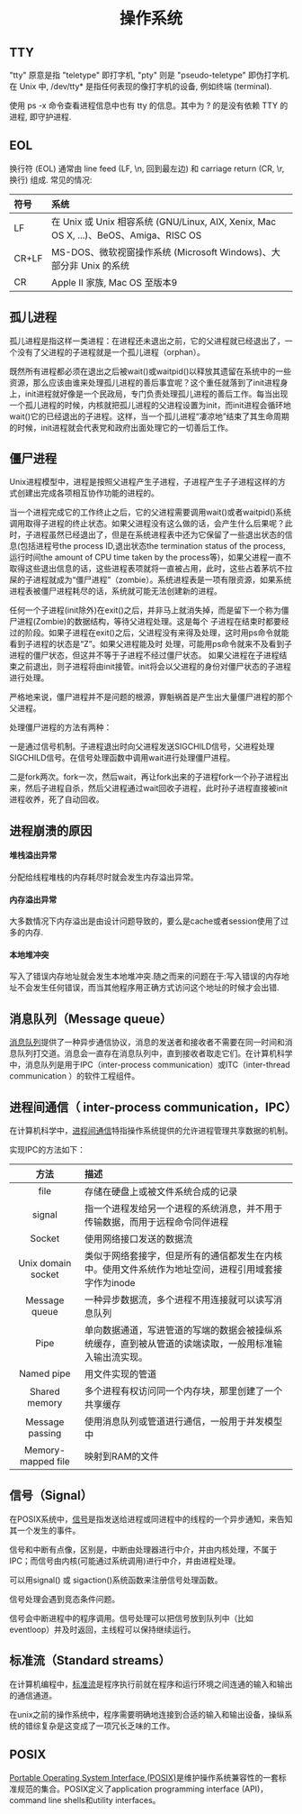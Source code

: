 <h1 align="center"> 操作系统 </h1>

TTY
-

"tty" 原意是指 "teletype" 即打字机, "pty" 则是 "pseudo-teletype" 即伪打字机. 在 Unix 中, /dev/tty* 是指任何表现的像打字机的设备, 例如终端 (terminal).

使用 ps -x 命令查看进程信息中也有 tty 的信息。其中为 ? 的是没有依赖 TTY 的进程, 即守护进程.

EOL
-

换行符 (EOL) 通常由 line feed (LF, \\n, 回到最左边) 和 carriage return (CR, \\r, 换行) 组成. 常见的情况:

|符号|系统|
|:--|:----|
|LF|在 Unix 或 Unix 相容系统 (GNU/Linux, AIX, Xenix, Mac OS X, ...)、BeOS、Amiga、RISC OS|
|CR+LF|MS-DOS、微软视窗操作系统 (Microsoft Windows)、大部分非 Unix 的系统|
|CR|Apple II 家族, Mac OS 至版本9|


孤儿进程
-

孤儿进程是指这样一类进程：在进程还未退出之前，它的父进程就已经退出了，一个没有了父进程的子进程就是一个孤儿进程（orphan）。

既然所有进程都必须在退出之后被wait()或waitpid()以释放其遗留在系统中的一些资源，那么应该由谁来处理孤儿进程的善后事宜呢？这个重任就落到了init进程身上，init进程就好像是一个民政局，专门负责处理孤儿进程的善后工作。每当出现一个孤儿进程的时候，内核就把孤儿进程的父进程设置为init，而init进程会循环地wait()它的已经退出的子进程。这样，当一个孤儿进程“凄凉地”结束了其生命周期的时候，init进程就会代表党和政府出面处理它的一切善后工作。

僵尸进程
-

Unix进程模型中，进程是按照父进程产生子进程，子进程产生子子进程这样的方式创建出完成各项相互协作功能的进程的。

当一个进程完成它的工作终止之后，它的父进程需要调用wait()或者waitpid()系统调用取得子进程的终止状态。如果父进程没有这么做的话，会产生什么后果呢？此时，子进程虽然已经退出了，但是在系统进程表中还为它保留了一些退出状态的信息(包括进程号the process ID,退出状态the termination status of the process,运行时间the amount of CPU time taken by the process等)，如果父进程一直不取得这些退出信息的话，这些进程表项就将一直被占用，此时，这些占着茅坑不拉屎的子进程就成为“僵尸进程”（zombie）。系统进程表是一项有限资源，如果系统进程表被僵尸进程耗尽的话，系统就可能无法创建新的进程。

任何一个子进程(init除外)在exit()之后，并非马上就消失掉，而是留下一个称为僵尸进程(Zombie)的数据结构，等待父进程处理。这是每个 子进程在结束时都要经过的阶段。如果子进程在exit()之后，父进程没有来得及处理，这时用ps命令就能看到子进程的状态是“Z”。如果父进程能及时 处理，可能用ps命令就来不及看到子进程的僵尸状态，但这并不等于子进程不经过僵尸状态。  如果父进程在子进程结束之前退出，则子进程将由init接管。init将会以父进程的身份对僵尸状态的子进程进行处理。

严格地来说，僵尸进程并不是问题的根源，罪魁祸首是产生出大量僵尸进程的那个父进程。

处理僵尸进程的方法有两种：

一是通过信号机制。子进程退出时向父进程发送SIGCHILD信号，父进程处理SIGCHILD信号。在信号处理函数中调用wait进行处理僵尸进程。

二是fork两次。fork一次，然后wait，再让fork出来的子进程fork一个孙子进程出来，然后子进程自杀，然后父进程通过wait回收子进程，此时孙子进程直接被init进程收养，死了自动回收。

进程崩溃的原因
-

#### 堆栈溢出异常

分配给线程堆栈的内存耗尽时就会发生内存溢出异常。

#### 内存溢出异常

大多数情况下内存溢出是由设计问题导致的，要么是cache或者session使用了过多的内存.

#### 本地堆冲突

写入了错误内存地址就会发生本地堆冲突.随之而来的问题在于:写入错误的内存地址不会发生任何错误，而当其他程序用正确方式访问这个地址的时候才会出错.

消息队列（Message queue）
-

<a href="https://en.wikipedia.org/wiki/Message_queue" target="_blank">消息队列</a>提供了一种异步通信协议，消息的发送者和接收者不需要在同一时间和消息队列打交道。消息会一直存在消息队列中，直到接收者取走它们。在计算机科学中，消息队列是用于IPC（inter-process communication）或ITC（inter-thread communication ）的软件工程组件。

进程间通信（ inter-process communication，IPC）
-

在计算机科学中，<a href="https://en.wikipedia.org/wiki/Inter-process_communication" target="_blank">进程间通信</a>特指操作系统提供的允许进程管理共享数据的机制。

实现IPC的方法如下：

|方法|描述|
|:-:|:-|
|file|存储在硬盘上或被文件系统合成的记录|
|signal|指一个进程发给另一个进程的系统消息，并不用于传输数据，而用于远程命令同伴进程|
|Socket|使用网络接口发送的数据流|
|Unix domain socket|类似于网络套接字，但是所有的通信都发生在内核中。使用文件系统作为地址空间，进程引用域套接字作为inode|
|Message queue|一种异步数据流，多个进程不用连接就可以读写消息队列|
|Pipe|单向数据通道，写进管道的写端的数据会被操纵系统缓存，直到被从管道的读端读取，一般用标准输入输出流实现。|
|Named pipe|用文件实现的管道|
|Shared memory|多个进程有权访问同一个内存块，那里创建了一个共享缓存|
|Message passing|使用消息队列或管道进行通信，一般用于并发模型中|
|Memory-mapped file|映射到RAM的文件|


信号（Signal）
-

在POSIX系统中，<a href="https://en.wikipedia.org/wiki/Inter-process_communication" target="_blank">信号</a>是指发送给进程或同进程中的线程的一个异步通知，来告知其一个发生的事件。

信号和中断有点像，区别是，中断由处理器进行中介，并由内核处理，不属于IPC；而信号由内核(可能通过系统调用)进行中介，并由进程处理。

可以用signal() 或 sigaction()系统函数来注册信号处理函数。

信号处理会遇到竞态条件问题。

信号会中断进程中的程序调用。信号处理可以把信号放到队列中（比如eventloop）并及时返回，主线程可以保持继续运行。

标准流（Standard streams）
-

在计算机编程中，<a href="https://en.wikipedia.org/wiki/Inter-process_communication" target="_blank">标准流</a>是程序执行前就在程序和运行环境之间连通的输入和输出的通信通道。

在unix之前的操作系统中，程序需要明确地连接到合适的输入和输出设备，操纵系统的错综复杂是这变成了一项冗长乏味的工作。

POSIX
-

<a href="https://en.wikipedia.org/wiki/Inter-process_communication" target="_blank">Portable Operating System Interface (POSIX)</a>是维护操作系统兼容性的一套标准规范的集合。POSIX定义了application programming interface (API)，command line shells和utility interfaces。








